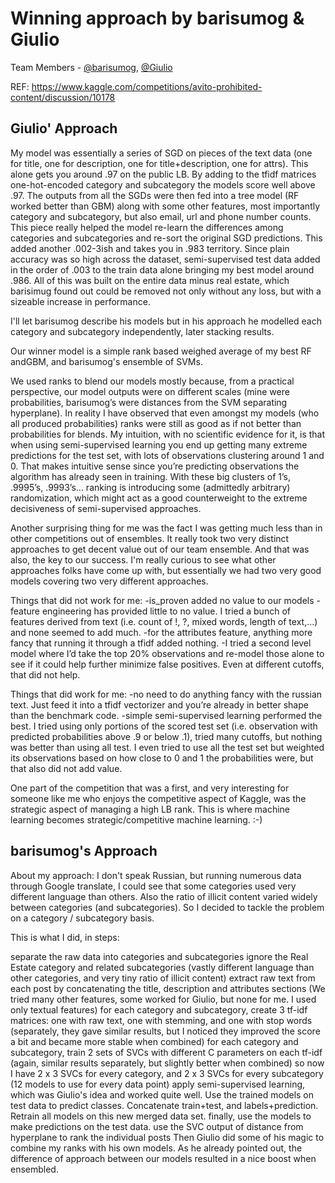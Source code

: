 # Winning approach by barisumog & Giulio

Team Members - [@barisumog](https://github.com/barisumog), [@Giulio](https://github.com/adjgiulio)

REF: https://www.kaggle.com/competitions/avito-prohibited-content/discussion/10178

## Giulio' Approach

My model was essentially a series of SGD on pieces of the text data (one for title, one for description, one for title+description, one for attrs). This alone gets you around .97 on the public LB. By adding to the tfidf matrices one-hot-encoded category and subcategory the models score well above .97.
The outputs from all the SGDs were then fed into a tree model (RF worked better than GBM) along with some other features, most importantly category and subcategory, but also email, url and phone number counts. This piece really helped the model re-learn the differences among categories and subcategories and re-sort the original SGD predictions. This added another .002-3ish and takes you in .983 territory.
Since plain accuracy was so high across the dataset, semi-supervised test data added in the order of .003 to the train data alone bringing my best model around .986.
All of this was built on the entire data minus real estate, which barisimug found out could be removed not only without any loss, but with a sizeable increase in performance.

I'll let barisumog describe his models but in his approach he modelled each category and subcategory independently, later stacking results.

Our winner model is a simple rank based weighed average of my best RF andGBM, and barisumog's ensemble of SVMs.

We used ranks to blend our models mostly because, from a practical perspective, our model outputs were on different scales (mine were probabilities, barisumog’s were distances from the SVM separating hyperplane). In reality I have observed that even amongst my models (who all produced probabilities) ranks were still as good as if not better than probabilities for blends.
My intuition, with no scientific evidence for it, is that when using semi-supervised learning you end up getting many extreme predictions for the test set, with lots of observations clustering around 1 and 0. That makes intuitive sense since you’re predicting observations the algorithm has already seen in training. With these big clusters of 1’s, .9995’s, .9993’s… ranking is introducing some (admittedly arbitrary) randomization, which might act as a good counterweight to the extreme decisiveness of semi-supervised approaches.

Another surprising thing for me was the fact I was getting much less than in other competitions out of ensembles. It really took two very distinct approaches to get decent value out of our team ensemble. And that was also, the key to our success. I'm really curious to see what other approaches folks have come up with, but essentially we had two very good models covering two very different approaches.

Things that did not work for me:
-is_proven added no value to our models
-feature engineering has provided little to no value. I tried a bunch of features derived from text (i.e. count of !, ?, mixed words, length of text,...) and none seemed to add much.
-for the attributes feature, anything more fancy that running it through a tfidf added nothing.
-I tried a second level model where I’d take the top 20% observations and re-model those alone to see if it could help further minimize false positives. Even at different cutoffs, that did not help.

Things that did work for me:
-no need to do anything fancy with the russian text. Just feed it into a tfidf vectorizer and you’re already in better shape than the benchmark code.
-simple semi-supervised learning performed the best. I tried using only portions of the scored test set (i.e. observation with predicted probabilities above .9 or below .1), tried many cutoffs, but nothing was better than using all test. I even tried to use all the test set but weighted its observations based on how close to 0 and 1 the probabilities were, but that also did not add value.

One part of the competition that was a first, and very interesting for someone like me who enjoys the competitive aspect of Kaggle, was the strategic aspect of managing a high LB rank. This is where machine learning becomes strategic/competitive machine learning. :-)

## barisumog's Approach

About my approach: I don't speak Russian, but running numerous data through Google translate, I could see that some categories used very different language than others. Also the ratio of illicit content varied widely between categories (and subcategories). So I decided to tackle the problem on a category / subcategory basis.

This is what I did, in steps:

separate the raw data into categories and subcategories
ignore the Real Estate category and related subcategories (vastly different language than other categories, and very tiny ratio of illicit content)
extract raw text from each post by concatenating the title, description and attributes sections (We tried many other features, some worked for Giulio, but none for me. I used only textual features)
for each category and subcategory, create 3 tf-idf matrices: one with raw text, one with stemming, and one with stop words (separately, they gave similar results, but I noticed they improved the score a bit and became more stable when combined)
for each category and subcategory, train 2 sets of SVCs with different C parameters on each tf-idf (again, similar results separately, but slightly better when combined)
so now I have 2 x 3 SVCs for every category, and 2 x 3 SVCs for every subcategory (12 models to use for every data point)
apply semi-supervised learning, which was Giulio's idea and worked quite well. Use the trained models on test data to predict classes. Concatenate train+test, and labels+prediction. Retrain all models on this new merged data set.
finally, use the models to make predictions on the test data. use the SVC output of distance from hyperplane to rank the individual posts
Then Giulio did some of his magic to combine my ranks with his own models. As he already pointed out, the difference of approach between our models resulted in a nice boost when ensembled.

